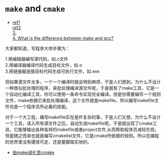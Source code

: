 # `make` and `cmake`

* [ref1](http://blog.csdn.net/shaoxiaohu1/article/details/9179715)  
  [ref2](http://my.oschina.net/xunxun/blog/86781)  
  [3.](https://www.daniweb.com/programming/software-development/threads/492795/help-with-understanding-cmake)  
  [4. What is the difference between make and gcc?](http://stackoverflow.com/questions/768373/what-is-the-difference-between-make-and-gcc)  
  

 大家都知道，写程序大体步骤为：
 
 1.用编辑器编写源代码，如.c文件  
 2.用编译器编译代码生成目标文件，如.o   
 3.用链接器连接目标代码生成可执行文件，如.exe  
 
 但如果源文件太多，一个一个编译时就会特别麻烦，于是人们想到，为什么不设计一种类似批处理的程序，来批处理编译源文件呢，于是就有了make工具，它是一个自动化编译工具，你可以使用一条命令实现完全编译。但是你需要编写一个规则文件，make依据它来批处理编译，这个文件就是makefile，所以编写makefile文件也是一个程序员所必备的技能。
 
 对于一个大工程，编写makefile实在是件复杂的事，于是人们又想，为什么不设计一个工具，读入所有源文件之后，自动生成makefile呢，于是就出现了cmake工具，它能够输出各种各样的makefile或者project文件,从而帮助程序员减轻负担。但是随之而来也就是编写cmakelist文件，它是cmake所依据的规则。所以在编程的世界里没有捷径可走，还是要脚踏实地的。

* [由make进化至cmake](http://www.cnblogs.com/liuyangnuts/archive/2013/02/06/2907440.html)
